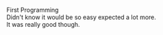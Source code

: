 First Programming <br />
Didn't know it would be so easy expected a lot more.<br />
It was really good though.
